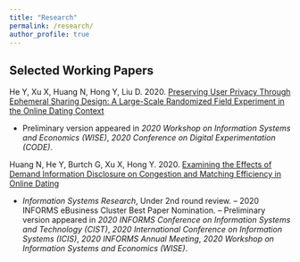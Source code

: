 ```yaml
---
title: "Research"
permalink: /research/
author_profile: true
---
```


## Selected Working Papers
He Y, Xu X, Huang N, Hong Y, Liu D. 2020. [Preserving User Privacy Through Ephemeral Sharing Design: A Large-Scale Randomized Field Experiment in the Online Dating Context](https://papers.ssrn.com/sol3/papers.cfm?abstract_id=3740782)
  - Preliminary version appeared in *2020 Workshop on Information Systems and Economics (WISE)*, *2020 Conference on Digital Experimentation (CODE)*.

Huang N, He Y, Burtch G, Xu X, Hong Y. 2020. [Examining the Effects of Demand Information Disclosure on Congestion and Matching Efficiency in Online Dating](https://papers.ssrn.com/sol3/papers.cfm?abstract_id=3514033)
  - *Information Systems Research*, Under 2nd round review.
  – 2020 INFORMS eBusiness Cluster Best Paper Nomination.
  – Preliminary version appeared in *2020 INFORMS Conference on Information Systems and Technology (CIST)*, *2020 International Conference on Information Systems (ICIS)*, *2020 INFORMS Annual Meeting*, *2020 Workshop on Information Systems and Economics (WISE)*.

